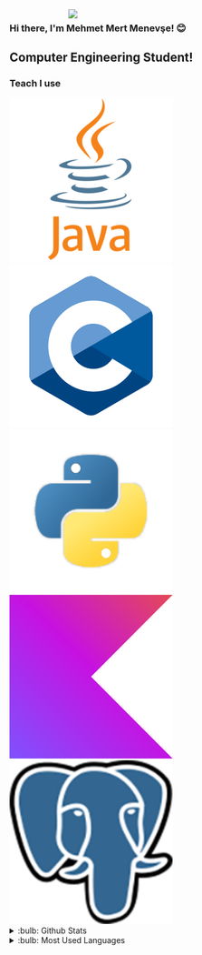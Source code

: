 <img src="https://media4.giphy.com/media/l46CmhqC6BIKOaiOc/giphy.gif?cid=ecf05e473h4mxlkwdd2jkaa33w55e5iqm2irnax768edw1w9&rid=giphy.gif&ct=g" align="right" width="400" height="">

### Hi there, I'm Mehmet Mert Menevşe! 😊

## Computer Engineering Student!

### Teach I use
<img src="https://raw.githubusercontent.com/github/explore/5b3600551e122a3277c2c5368af2ad5725ffa9a1/topics/java/java.png">
<img src="https://raw.githubusercontent.com/github/explore/5b3600551e122a3277c2c5368af2ad5725ffa9a1/topics/c/c.png">
<img src="https://raw.githubusercontent.com/github/explore/5b3600551e122a3277c2c5368af2ad5725ffa9a1/topics/python/python.png">
<img src="https://raw.githubusercontent.com/github/explore/5b3600551e122a3277c2c5368af2ad5725ffa9a1/topics/kotlin/kotlin.png">
<img src="https://raw.githubusercontent.com/github/explore/5b3600551e122a3277c2c5368af2ad5725ffa9a1/topics/postgresql/postgresql.png">

<br />

<details>
<summary>:bulb: Github Stats</summary>
<img src="https://github-readme-stats.vercel.app/api?username=mertmenevse&theme=highcontrast">
</details>

<details>
<summary>:bulb: Most Used Languages</summary>
<img src="https://github-readme-stats.vercel.app/api/top-langs/?username=mertmenevse&layout=compact">
</details>

                                                                                          
                                                                                          
